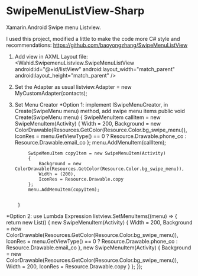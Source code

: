 # SwipeMenuListView-Sharp
Xamarin.Android Swipe menu Listview.

I used this project, modified a little to make the code more C# style and recommendations:
https://github.com/baoyongzhang/SwipeMenuListView

1. Add view in AXML Layout file:
<Wahid.SwipemenuListview.SwipeMenuListView
      android:id="@+id/listView"
      android:layout_width="match_parent"
      android:layout_height="match_parent" />
			
2. Set the Adapter as usual
listview.Adapter = new MyCustomAdapter(contacts);

3. Set Menu Creator
*Option 1: implement ISwipeMenuCreator, in Create(SwipeMenu menu) method, add swipe menu items
 public void Create(SwipeMenu menu)
        {
            SwipeMenuItem callItem = new SwipeMenuItem(Activity)
            {
                Width = 200,
                Background = new ColorDrawable(Resources.GetColor(Resource.Color.bg_swipe_menu)),
                IconRes = menu.GetViewType() == 0 ? Resource.Drawable.phone_co : Resource.Drawable.email_co
            };
            menu.AddMenuItem(callItem);

            SwipeMenuItem copyItem = new SwipeMenuItem(Activity)
            {
                Background = new ColorDrawable(Resources.GetColor(Resource.Color.bg_swipe_menu)),
                Width = (200),
                IconRes = Resource.Drawable.copy
            };
            menu.AddMenuItem(copyItem);

           
        }

*Option 2: use Lumbda Expression
listview.SetMenuItems((menu) =>
            {
                return new List<SwipeMenuItem>()
                {
                    new SwipeMenuItem(Activity)
                            {
                                Width = 200,
                                Background = new ColorDrawable(Resources.GetColor(Resource.Color.bg_swipe_menu)),
                                IconRes = menu.GetViewType() == 0 ? Resource.Drawable.phone_co : Resource.Drawable.email_co
                            },
                    new SwipeMenuItem(Activity)
                            {
                                Background = new ColorDrawable(Resources.GetColor(Resource.Color.bg_swipe_menu)),
                                Width = 200,
                                IconRes = Resource.Drawable.copy
                            }
                };
            });

